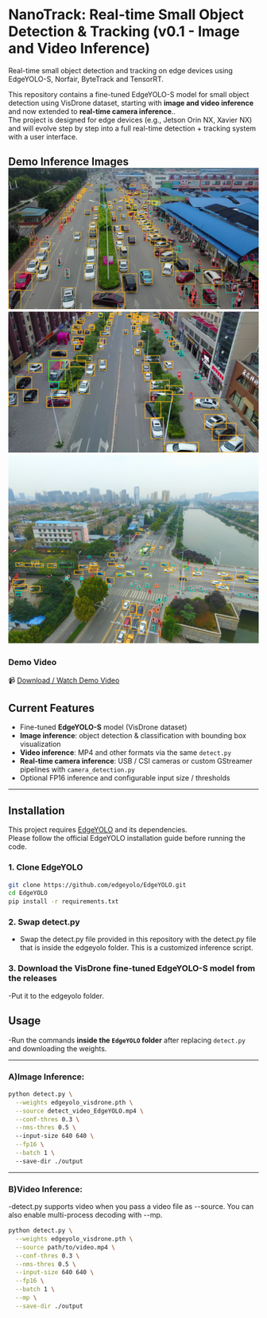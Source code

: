 # NanoTrack: Real-time Small Object Detection & Tracking (v0.1 - Image and Video Inference)

Real-time small object detection and tracking on edge devices using EdgeYOLO-S, Norfair, ByteTrack and TensorRT.

This repository contains a fine-tuned EdgeYOLO-S model for small object detection using VisDrone dataset, starting with **image and video inference** and now extended to **real-time camera inference**..  
The project is designed for edge devices (e.g., Jetson Orin NX, Xavier NX) and will evolve step by step into a full real-time detection + tracking system with a user interface.
## Demo Inference Images ![Inference 1](example_inferences/edgeYOLO_gh_example.png) ![Inference 2](example_inferences/edgeYOLO_gh_example_1.png) ![Inference 3](example_inferences/edgeYOLO_gh_example2.png)
### Demo Video
📹 [Download / Watch Demo Video](example_inferences/output_video.mp4)



## Current Features
- Fine-tuned **EdgeYOLO-S** model (VisDrone dataset)
- **Image inference**: object detection & classification with bounding box visualization
- **Video inference**: MP4 and other formats via the same `detect.py`
- **Real-time camera inference**: USB / CSI cameras or custom GStreamer pipelines with `camera_detection.py`
- Optional FP16 inference and configurable input size / thresholds

---

## Installation

This project requires [EdgeYOLO](https://github.com/edgeyolo/EdgeYOLO) and its dependencies.  
Please follow the official EdgeYOLO installation guide before running the code.

### 1. Clone EdgeYOLO
```bash
git clone https://github.com/edgeyolo/EdgeYOLO.git
cd EdgeYOLO
pip install -r requirements.txt
```
### 2. Swap detect.py
- Swap the detect.py file provided in this repository with the detect.py file that is inside the edgeyolo folder. This is a customized inference script. 

### 3. Download the VisDrone fine-tuned EdgeYOLO-S model from the releases
-Put it to the edgeyolo folder.

## Usage
-Run the commands **inside the `EdgeYOLO` folder** after replacing `detect.py` and downloading the weights.

---

### A)Image Inference:
```bash
python detect.py \
  --weights edgeyolo_visdrone.pth \
  --source detect_video_EdgeYOLO.mp4 \
  --conf-thres 0.3 \
  --nms-thres 0.5 \ 
  --input-size 640 640 \
  --fp16 \
  --batch 1 \ 
  --save-dir ./output 
```
---


### B)Video Inference:

-detect.py supports video when you pass a video file as --source. You can also enable multi-process decoding with --mp.
```bash
python detect.py \
  --weights edgeyolo_visdrone.pth \
  --source path/to/video.mp4 \
  --conf-thres 0.3 \
  --nms-thres 0.5 \
  --input-size 640 640 \
  --fp16 \
  --batch 1 \
  --mp \
  --save-dir ./output

```
